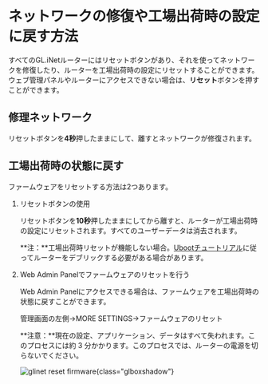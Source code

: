 # ネットワークの修復や工場出荷時の設定に戻す方法

 すべてのGL.iNetルーターにはリセットボタンがあり、それを使ってネットワークを修復したり、ルーターを工場出荷時の設定にリセットすることができます。ウェブ管理パネルやルーターにアクセスできない場合は、**リセット**ボタンを押すことができます。

## 修理ネットワーク

リセットボタンを**4秒**押したままにして、離すとネットワークが修復されます。

## 工場出荷時の状態に戻す

ファームウェアをリセットする方法は2つあります。

1. リセットボタンの使用

    リセットボタンを**10秒**押したままにしてから離すと、ルーターが工場出荷時の設定にリセットされます。すべてのユーザーデータは消去されます。

    **注：**工場出荷時リセットが機能しない場合。[Ubootチュートリアル](../debrick/)に従ってルーターをデブリックする必要がある場合があります。

2. Web Admin Panelでファームウェアのリセットを行う

    Web Admin Panelにアクセスできる場合は、ファームウェアを工場出荷時の状態に戻すことができます。

    管理画面の左側->MORE SETTINGS->ファームウェアのリセット

    **注意：**現在の設定、アプリケーション、データはすべて失われます。このプロセスには約 3 分かかります。このプロセスでは、ルーターの電源を切らないでください。
    
    ![glinet reset firmware](https://static.gl-inet.com/docs/router/en/4/tutorials/reset_firmware/reset_firmware.png){class="glboxshadow"}
